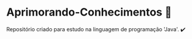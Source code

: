 # Aprimorando-Conhecimentos :mag_right:

Repositório criado para estudo na linguagem de programação 'Java'.  :heavy_check_mark:

